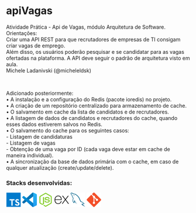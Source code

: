 # apiVagas

<p>Atividade Prática - Api de Vagas, módulo Arquitetura de Software.<br>
   Orientações:<br>
   Criar uma API REST para que recrutadores de empresas de TI consigam criar vagas de emprego.<br>
   Além disso, os usuários poderão pesquisar e se candidatar para as vagas ofertadas na plataforma. A API deve seguir o padrão de arquitetura visto em aula.<br>
   Michele Ladanivski (@micheleldsk)</p>
<br>
<p>Adicionado posteriormente:<br>
• A instalação e a configuração do Redis (pacote ioredis) no projeto.<br>
• A criação de um repositório centralizado para armazenamento de cache.<br>
• O salvamento em cache da lista de candidatos e de recrutadores.<br>
• A listagem de dados de candidatos e recrutadores do cache, quando esses dados estiverem salvos no Redis.<br>
• O salvamento do cache para os seguintes casos:<br>
- Listagem de candidaturas<br>
- Listagem de vagas<br>
- Obtenção de uma vaga por ID (cada vaga deve estar em cache de maneira individual).<br>
• A sincronização da base de dados primária com o cache, em caso de qualquer atualização (create/update/delete).</p>

<h3>Stacks desenvolvidas:</h3>
<div style="display: inline_block" align="">
    <img align="center" alt="" height="40em" width="40em" src="https://raw.githubusercontent.com/devicons/devicon/master/icons/typescript/typescript-plain.svg">
    <img align="center" alt="" height="40em" width="40em" src="https://raw.githubusercontent.com/devicons/devicon/master/icons/vscode/vscode-original.svg">
    <img align="center" alt="" height="40em" width="40em" src="https://raw.githubusercontent.com/devicons/devicon/master/icons/nodejs/nodejs-original.svg">
    <img align="center" alt="" height="40em" width="40em" src="https://raw.githubusercontent.com/devicons/devicon/master/icons/express/express-original.svg">
    <img align="center" alt="" height="40em" width="40em" src="https://raw.githubusercontent.com/devicons/devicon/master/icons/mysql/mysql-original.svg">
    <img align="center" alt="" height="40em" width="40em" src="https://raw.githubusercontent.com/devicons/devicon/master/icons/git/git-original.svg">



